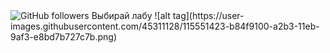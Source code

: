 <img alt="GitHub followers" src="https://img.shields.io/github/followers/menofol?style=social">
Выбирай лабу
![alt tag](https://user-images.githubusercontent.com/45311128/115551423-b84f9100-a2b3-11eb-9af3-e8bd7b727c7b.png)
